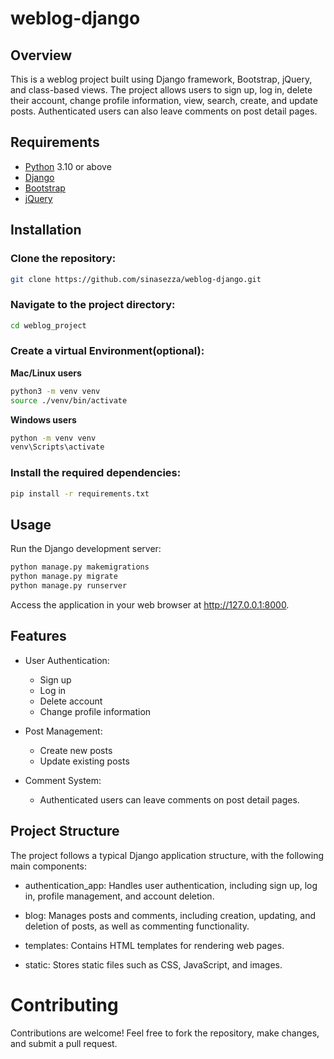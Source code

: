 # weblog-django

## Overview
This is a weblog project built using Django framework, Bootstrap, jQuery, and class-based views. The project allows users to sign up, log in, delete their account, change profile information, view, search, create, and update posts. Authenticated users can also leave comments on post detail pages.

## Requirements
* [Python](https://www.python.org/) 3.10 or above
* [Django](https://www.djangoproject.com/)
* [Bootstrap](https://getbootstrap.com/)
* [jQuery](https://jquery.com/)


## Installation

### Clone the repository:
```bash
git clone https://github.com/sinasezza/weblog-django.git
```

### Navigate to the project directory:
```bash
cd weblog_project
```

### Create a virtual Environment(optional):
__Mac/Linux users__
```bash
python3 -m venv venv
source ./venv/bin/activate
```
__Windows users__
```bash
python -m venv venv
venv\Scripts\activate
```

### Install the required dependencies:
```bash
pip install -r requirements.txt
```

## Usage

Run the Django development server:

```bash
python manage.py makemigrations
python manage.py migrate
python manage.py runserver
```
Access the application in your web browser at http://127.0.0.1:8000.

## Features

* User Authentication:
  * Sign up
  * Log in
  * Delete account
  * Change profile information

* Post Management:
  * Create new posts
  * Update existing posts

* Comment System:
  * Authenticated users can leave comments on post detail pages.


## Project Structure

The project follows a typical Django application structure, with the following main components:

* authentication_app: Handles user authentication, including sign up, log in, profile management, and account deletion.

* blog: Manages posts and comments, including creation, updating, and deletion of posts, as well as commenting functionality.

* templates: Contains HTML templates for rendering web pages.

* static: Stores static files such as CSS, JavaScript, and images.

# Contributing
Contributions are welcome! Feel free to fork the repository, make changes, and submit a pull request.
